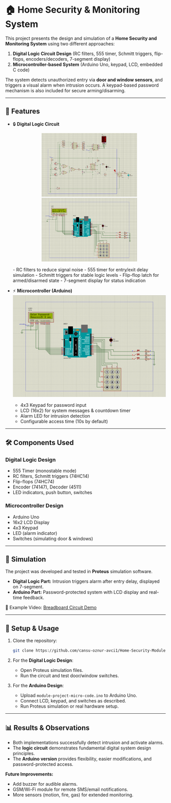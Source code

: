 # 🏠 Home Security & Monitoring System

This project presents the design and simulation of a **Home Security and Monitoring System** using two different approaches:  

1. **Digital Logic Circuit Design** (RC filters, 555 timer, Schmitt triggers, flip-flops, encoders/decoders, 7-segment display)  
2. **Microcontroller-based System** (Arduino Uno, keypad, LCD, embedded C code)  

The system detects unauthorized entry via **door and window sensors**, and triggers a visual alarm when intrusion occurs. A keypad-based password mechanism is also included for secure arming/disarming.

---

## 📌 Features

- 🔒 **Digital Logic Circuit**
   <p align="center">
  <img src="images/digital_circuit.png" alt="Digital Circuit" width="300" height="200"/>
  <img src="images/arduino_simulation.png" alt="Arduino Simulation" width="300" height="200"/>
   </p>
  - RC filters to reduce signal noise  
  - 555 timer for entry/exit delay simulation  
  - Schmitt triggers for stable logic levels  
  - Flip-flop latch for armed/disarmed state  
  - 7-segment display for status indication  

- ⚡ **Microcontroller (Arduino)**
   ![Arduino Simulation](Images/Arduino_Simulation.png)
  - 4x3 Keypad for password input  
  - LCD (16x2) for system messages & countdown timer  
  - Alarm LED for intrusion detection  
  - Configurable access time (10s by default)  

---

## 🛠️ Components Used

### Digital Logic Design
- 555 Timer (monostable mode)  
- RC filters, Schmitt triggers (74HC14)  
- Flip-flops (74HC74)  
- Encoder (74147), Decoder (4511)  
- LED indicators, push button, switches  

### Microcontroller Design
- Arduino Uno  
- 16x2 LCD Display  
- 4x3 Keypad  
- LED (alarm indicator)  
- Switches (simulating door & windows)  

---

## 🚀 Simulation

The project was developed and tested in **Proteus** simulation software.  

- **Digital Logic Part:** Intrusion triggers alarm after entry delay, displayed on 7-segment.  
- **Arduino Part:** Password-protected system with LCD display and real-time feedback.  

🔗 Example Video: [Breadboard Circuit Demo](https://www.youtube.com/embed/KFViYoGXsv4?feature=oembed)  

---

## 🔧 Setup & Usage

1. Clone the repository:
   ```bash
   git clone https://github.com/cansu-oznur-avci1/Home-Security-Module-Project.git
   ```

2. For the **Digital Logic Design**:  
   - Open Proteus simulation files.  
   - Run the circuit and test door/window switches.  

3. For the **Arduino Design**:  
   - Upload `module-project-micro-code.ino` to Arduino Uno.  
   - Connect LCD, keypad, and switches as described.  
   - Run Proteus simulation or real hardware setup.  

---

## 📊 Results & Observations

- Both implementations successfully detect intrusion and activate alarms.  
- The **logic circuit** demonstrates fundamental digital system design principles.  
- The **Arduino version** provides flexibility, easier modifications, and password-protected access.  

**Future Improvements:**
- Add buzzer for audible alarms.  
- GSM/Wi-Fi module for remote SMS/email notifications.  
- More sensors (motion, fire, gas) for extended monitoring.  

